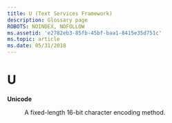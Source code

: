 ```yaml
---
title: U (Text Services Framework)
description: Glossary page
ROBOTS: NOINDEX, NOFOLLOW
ms.assetid: 'e2782eb3-85fb-45bf-baa1-8415e35d751c'
ms.topic: article
ms.date: 05/31/2018
---
```


# U

<dl> <dt>

<span id="_tsf_unicode_gly"></span><span id="_TSF_UNICODE_GLY"></span>**Unicode**
</dt> <dd>

A fixed-length 16-bit character encoding method.

</dd> </dl>

 

 




